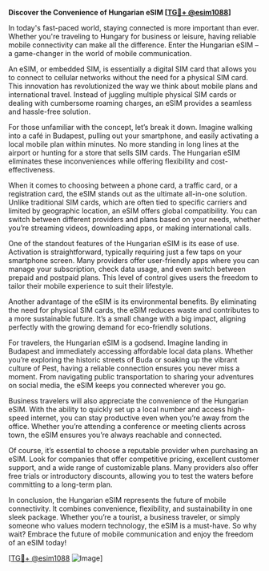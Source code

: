 **Discover the Convenience of Hungarian eSIM [[TG💪+ @esim1088](https://t.me/s/esim1088)]**

In today's fast-paced world, staying connected is more important than ever. Whether you're traveling to Hungary for business or leisure, having reliable mobile connectivity can make all the difference. Enter the Hungarian eSIM – a game-changer in the world of mobile communication.

An eSIM, or embedded SIM, is essentially a digital SIM card that allows you to connect to cellular networks without the need for a physical SIM card. This innovation has revolutionized the way we think about mobile plans and international travel. Instead of juggling multiple physical SIM cards or dealing with cumbersome roaming charges, an eSIM provides a seamless and hassle-free solution.

For those unfamiliar with the concept, let’s break it down. Imagine walking into a café in Budapest, pulling out your smartphone, and easily activating a local mobile plan within minutes. No more standing in long lines at the airport or hunting for a store that sells SIM cards. The Hungarian eSIM eliminates these inconveniences while offering flexibility and cost-effectiveness.

When it comes to choosing between a phone card, a traffic card, or a registration card, the eSIM stands out as the ultimate all-in-one solution. Unlike traditional SIM cards, which are often tied to specific carriers and limited by geographic location, an eSIM offers global compatibility. You can switch between different providers and plans based on your needs, whether you’re streaming videos, downloading apps, or making international calls.

One of the standout features of the Hungarian eSIM is its ease of use. Activation is straightforward, typically requiring just a few taps on your smartphone screen. Many providers offer user-friendly apps where you can manage your subscription, check data usage, and even switch between prepaid and postpaid plans. This level of control gives users the freedom to tailor their mobile experience to suit their lifestyle.

Another advantage of the eSIM is its environmental benefits. By eliminating the need for physical SIM cards, the eSIM reduces waste and contributes to a more sustainable future. It’s a small change with a big impact, aligning perfectly with the growing demand for eco-friendly solutions.

For travelers, the Hungarian eSIM is a godsend. Imagine landing in Budapest and immediately accessing affordable local data plans. Whether you’re exploring the historic streets of Buda or soaking up the vibrant culture of Pest, having a reliable connection ensures you never miss a moment. From navigating public transportation to sharing your adventures on social media, the eSIM keeps you connected wherever you go.

Business travelers will also appreciate the convenience of the Hungarian eSIM. With the ability to quickly set up a local number and access high-speed internet, you can stay productive even when you’re away from the office. Whether you’re attending a conference or meeting clients across town, the eSIM ensures you’re always reachable and connected.

Of course, it’s essential to choose a reputable provider when purchasing an eSIM. Look for companies that offer competitive pricing, excellent customer support, and a wide range of customizable plans. Many providers also offer free trials or introductory discounts, allowing you to test the waters before committing to a long-term plan.

In conclusion, the Hungarian eSIM represents the future of mobile connectivity. It combines convenience, flexibility, and sustainability in one sleek package. Whether you’re a tourist, a business traveler, or simply someone who values modern technology, the eSIM is a must-have. So why wait? Embrace the future of mobile communication and enjoy the freedom of an eSIM today! 

[[TG💪+ @esim1088](https://t.me/s/esim1088) ![Image](https://i.postimg.cc/Y0z9fWf4/image.png)]
